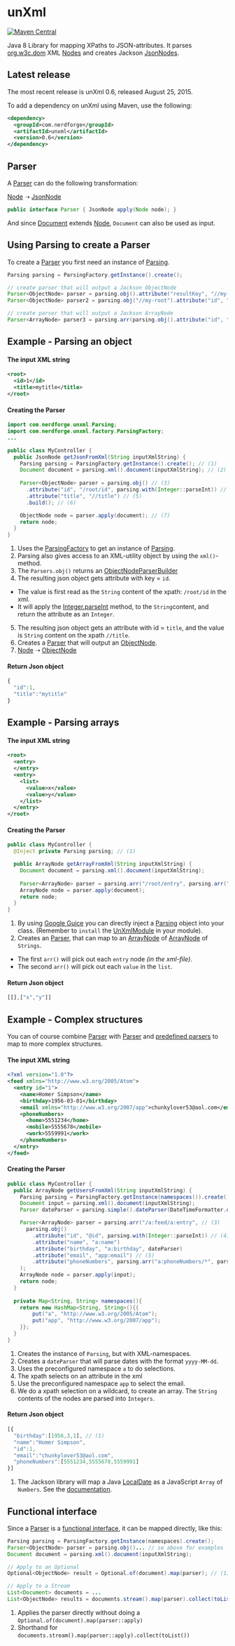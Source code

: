 # unXml

[![Maven Central](https://maven-badges.herokuapp.com/maven-central/com.nerdforge/unxml/badge.svg)](https://maven-badges.herokuapp.com/maven-central/com.nerdforge/unxml)

Java 8 Library for mapping XPaths to JSON-attributes. It parses [org.w3c.dom](https://docs.oracle.com/javase/8/docs/api/org/w3c/dom/package-summary.html) XML [Nodes](https://docs.oracle.com/javase/8/docs/api/index.html?org/w3c/dom/Node.html) and creates Jackson [JsonNodes](http://fasterxml.github.io/jackson-databind/javadoc/2.5/com/fasterxml/jackson/databind/JsonNode.html).

## Latest release

The most recent release is unXml 0.6, released August 25, 2015.

To add a dependency on unXml using Maven, use the following:

```xml
<dependency>
  <groupId>com.nerdforge</groupId>
  <artifactId>unxml</artifactId>
  <version>0.6</version>
</dependency>
```

## Parser

A [Parser](src/main/java/com/nerdforge/unxml/parsers/Parser.java) can do the following transformation:

[Node](https://docs.oracle.com/javase/8/docs/api/index.html?org/w3c/dom/Node.html) ➝ [JsonNode](http://fasterxml.github.io/jackson-databind/javadoc/2.5/com/fasterxml/jackson/databind/JsonNode.html)
```java
public interface Parser { JsonNode apply(Node node); }
```

And since [Document](https://docs.oracle.com/javase/8/docs/api/org/w3c/dom/Document.html) extends [Node](https://docs.oracle.com/javase/8/docs/api/index.html?org/w3c/dom/Node.html), `Document` can also be used as input.

## Using Parsing to create a Parser

To create a [Parser](src/main/java/com/nerdforge/unxml/parsers/Parser.java) you first need an instance of  [Parsing](src/main/java/com/nerdforge/unxml/Parsing.java).

```java
Parsing parsing = ParsingFactory.getInstance().create();

// create parser that will output a Jackson ObjectNode
Parser<ObjectNode> parser = parsing.obj().attribute("resultKey", "//my-xpath").build();
Parser<ObjectNode> parser2 = parsing.obj("//my-root").attribute("id", "@id").build();

// create parser that will output a Jackson ArrayNode
Parser<ArrayNode> parser3 = parsing.arr(parsing.obj().attribute("id", "@id"));
```

## Example - Parsing an object

#### The input XML string

```xml
<root>
  <id>1</id>
  <title>mytitle</title>
</root>
```

#### Creating the Parser

```java
import com.nerdforge.unxml.Parsing;
import com.nerdforge.unxml.factory.ParsingFactory;
...

public class MyController {
  public JsonNode getJsonFromXml(String inputXmlString) {
    Parsing parsing = ParsingFactory.getInstance().create(); // (1)
    Document document = parsing.xml().document(inputXmlString); // (2)
    
    Parser<ObjectNode> parser = parsing.obj() // (3)
      .attribute("id", "/root/id", parsing.with(Integer::parseInt)) // (4)
      .attribute("title", "//title") // (5)
      .build(); // (6)

    ObjectNode node = parser.apply(document); // (7)
    return node;
  }
}
```

 1. Uses the [ParsingFactory](src/main/java/com/nerdforge/unxml/factory/ParsingFactory.java) to get an instance of [Parsing](src/main/java/com/nerdforge/unxml/Parsing.java).
 2. Parsing also gives access to an XML-utility object by using the `xml()`-method.
 3. The `Parsers.obj()` returns an [ObjectNodeParserBuilder](src/main/java/com/nerdforge/unxml/parsers/builders/ObjectNodeParserBuilder.java)
 4. The resulting json object gets attribute with key = `id`.
   * The value is first read as the `String` content of the xpath: `/root/id` in the xml.
   * It will apply the [Integer.parseInt](https://docs.oracle.com/javase/8/docs/api/java/lang/Integer.html) method, to the `String`content, and return the attribute as an `Integer`.
 5. The resulting json object gets an attribute with id = `title`, and the value is `String` content on the xpath `//title`.
 6. Creates a [Parser](src/main/java/com/nerdforge/unxml/parsers/Parser.java) that will output an [ObjectNode](http://fasterxml.github.io/jackson-databind/javadoc/2.5/com/fasterxml/jackson/databind/ObjectNode.html).
 7. [Node](https://docs.oracle.com/javase/8/docs/api/index.html?org/w3c/dom/Node.html) ➝ [ObjectNode](http://fasterxml.github.io/jackson-databind/javadoc/2.5/com/fasterxml/jackson/databind/ObjectNode.html)

#### Return Json object

```javascript
{
  "id":1,
  "title":"mytitle"
}
```

## Example - Parsing arrays

#### The input XML string

```xml
<root>
  <entry>
  </entry>
  <entry>
    <list>
      <value>x</value>
      <value>y</value>
    </list>
  </entry>
</root>
```

#### Creating the Parser

```java
public class MyController {
  @Inject private Parsing parsing; // (1)

  public ArrayNode getArrayFromXml(String inputXmlString) {
    Document document = parsing.xml().document(inputXmlString);
    
    Parser<ArrayNode> parser = parsing.arr("/root/entry", parsing.arr("list/value")); // (2)
    ArrayNode node = parser.apply(document);
    return node;
  }
}
```

 1. By using [Google Guice](https://github.com/google/guice) you can directly inject a [Parsing](src/main/java/com/nerdforge/unxml/Parsing.java) object into your class. (Remember to `install` the [UnXmlModule](src/main/java/com/nerdforge/unxml/UnXmlModule.java) in your module).
 2. Creates an [Parser<ArrayNode>](src/main/java/com/nerdforge/unxml/parsers/Parser.java), that can map to an [ArrayNode](http://fasterxml.github.io/jackson-databind/javadoc/2.5/com/fasterxml/jackson/databind/node/ArrayNode.html) of [ArrayNode](http://fasterxml.github.io/jackson-databind/javadoc/2.5/com/fasterxml/jackson/databind/node/ArrayNode.html) of `Strings`.
  * The first `arr()` will pick out each `entry` node *(in the xml-file)*.
  * The second `arr()` will pick out each `value` in the `list`.

#### Return Json object

```javascript
[[],["x","y"]]
```

## Example - Complex structures

You can of course combine [Parser<ObjectNode>](src/main/java/com/nerdforge/unxml/parsers/Parser.java) with [Parser<ArrayNode>](src/main/java/com/nerdforge/unxml/parsers/Parser.java) and [predefined parsers](src/main/java/com/nerdforge/unxml/parsers/SimpleParsers.java) to map to more complex structures.

#### The input XML string

```xml
<?xml version="1.0"?>
<feed xmlns="http://www.w3.org/2005/Atom">
  <entry id="1">
    <name>Homer Simpson</name>
    <birthday>1956-03-01</birthday>
    <email xmlns="http://www.w3.org/2007/app">chunkylover53@aol.com</email>
    <phoneNumbers>
      <home>5551234</home>
      <mobile>5555678</mobile>
      <work>5559991</work>
    </phoneNumbers>
  </entry>
</feed>
```

#### Creating the Parser

```java
public class MyController {
  public ArrayNode getUsersFromXml(String inputXmlString) {
    Parsing parsing = ParsingFactory.getInstance(namespaces()).create(); // (1)
    Document input = parsing.xml().document(inputXmlString);
    Parser dateParser = parsing.simple().dateParser(DateTimeFormatter.ofPattern("yyyy-MM-dd")); // (2)

    Parser<ArrayNode> parser = parsing.arr("/a:feed/a:entry", // (3)
      parsing.obj()
        .attribute("id", "@id", parsing.with(Integer::parseInt)) // (4)
        .attribute("name", "a:name")
        .attribute("birthday", "a:birthday", dateParser)
        .attribute("email", "app:email") // (5)
        .attribute("phoneNumbers", parsing.arr("a:phoneNumbers/*", parsing.with(Integer::parseInt))) // (6)
    );
    ArrayNode node = parser.apply(input);
    return node;
  }
  
  private Map<String, String> namespaces(){
    return new HashMap<String, String>(){{
        put("a", "http://www.w3.org/2005/Atom");
        put("app", "http://www.w3.org/2007/app");
    }};
  }
}
```

 1. Creates the instance of `Parsing`, but with XML-namespaces.
 2. Creates a `dateParser` that will parse dates with the format `yyyy-MM-dd`.
 3. Uses the preconfigured namespace `a` to do selections.
 4. The xpath selects on an attribute in the xml
 5. Use the preconfigured namespace `app` to select the email.
 6. We do a xpath selection on a wildcard, to create an array. The `String` contents of the nodes are parsed into `Integers`.

#### Return Json object

```javascript
[{
  "birthday":[1956,3,1], // (1)
  "name":"Homer Simpson",
  "id":1,
  "email":"chunkylover53@aol.com",
  "phoneNumbers":[5551234,5555678,5559991]
}]
```

 1. The Jackson library will map a Java [LocalDate](https://docs.oracle.com/javase/8/docs/api/java/time/LocalDate.html) as a JavaScript `Array` of `Numbers`. See the [documentation](https://github.com/FasterXML/jackson-datatype-jsr310).
 
## Functional interface

Since a [Parser](src/main/java/com/nerdforge/unxml/parsers/Parser.java) is a [functional interface](https://docs.oracle.com/javase/8/docs/api/java/lang/FunctionalInterface.html), it can be mapped directly, like this:

```java
Parsing parsing = ParsingFactory.getInstance(namespaces).create();
Parser<ObjectNode> parser = parsing.obj()... // se above for examples
Document document = parsing.xml().document(inputXmlString);

// Apply to an Optional
Optional<ObjectNode> result = Optional.of(document).map(parser); // (1)

// Apply to a Stream
List<Document> documents = ...
List<ObjectNode> results = documents.stream().map(parser).collect(toList()); // (2)
```

 1. Applies the parser directly without doing a `Optional.of(document).map(parser::apply)`
 2. Shorthand for `documents.stream().map(parser::apply).collect(toList())`
